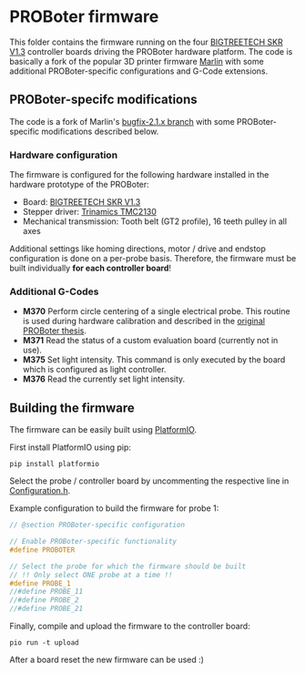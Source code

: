 # PROBoter firmware

This folder contains the firmware running on the four [BIGTREETECH SKR V1.3](https://github.com/bigtreetech/BIGTREETECH-SKR-V1.3) controller boards driving the PROBoter hardware platform. The code is basically a fork of the popular 3D printer firmware [Marlin](https://marlinfw.org/) with some additional PROBoter-specific configurations and G-Code extensions.

## PROBoter-specifc modifications
The code is a fork of Marlin's [bugfix-2.1.x branch](https://github.com/MarlinFirmware/Marlin/tree/bugfix-2.1.x) with some PROBoter-specific modifications described below.

### Hardware configuration
The firmware is configured for the following hardware installed in the hardware prototype of the PROBoter:
- Board: [BIGTREETECH SKR V1.3](https://github.com/bigtreetech/BIGTREETECH-SKR-V1.3) 
- Stepper driver: [Trinamics TMC2130](https://www.trinamic.com/products/integrated-circuits/details/tmc2130/)
- Mechanical transmission: Tooth belt (GT2 profile), 16 teeth pulley in all axes

Additional settings like homing directions, motor / drive and endstop configuration is done on a per-probe basis. Therefore, the firmware must be built individually **for each controller board**!

### Additional G-Codes
- **M370** Perform circle centering of a single electrical probe. This routine is used during hardware calibration and described in the [original PROBoter thesis](https://github.com/schutzwerk/PROBoter/blob/master/publications/PROBoter_thesis.pdf).
- **M371** Read the status of a custom evaluation board (currently not in use).
- **M375** Set light intensity. This command is only executed by the board which is configured as light controller.
- **M376** Read the currently set light intensity.


## Building the firmware
The firmware can be easily built using [PlatformIO](https://platformio.org/).

First install PlatformIO using pip:
```
pip install platformio
```

Select the probe / controller board by uncommenting the respective line in [Configuration.h](./Marlin/Configuration.h).

Example configuration to build the firmware for probe 1:
```c
// @section PROBoter-specific configuration

// Enable PROBoter-specific functionality
#define PROBOTER

// Select the probe for which the firmware should be built
// !! Only select ONE probe at a time !!
#define PROBE_1
//#define PROBE_11
//#define PROBE_2
//#define PROBE_21
```

Finally, compile and upload the firmware to the controller board:
```
pio run -t upload
```

After a board reset the new firmware can be used :)
